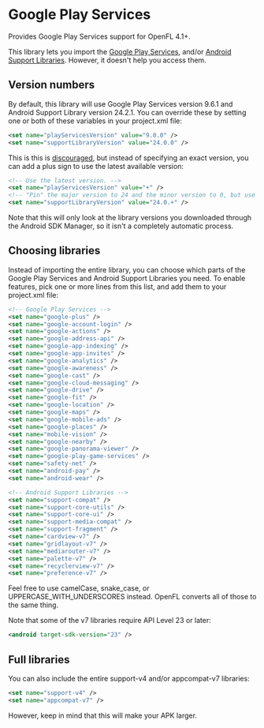 # Google Play Services

Provides Google Play Services support for OpenFL 4.1+.

This library lets you import the [Google Play Services](https://developers.google.com/android/guides/overview), and/or [Android Support Libraries](https://developer.android.com/topic/libraries/support-library/features.html). However, it doesn't help you access them.

## Version numbers

By default, this library will use Google Play Services version 9.6.1 and Android Support Library version 24.2.1. You can override these by setting one or both of these variables in your project.xml file:

```xml
<set name="playServicesVersion" value="9.0.0" />
<set name="supportLibraryVersion" value="24.0.0" />
```

This is this is [discouraged](http://blog.danlew.net/2015/09/09/dont-use-dynamic-versions-for-your-dependencies/), but instead of specifying an exact version, you can add a plus sign to use the latest available version:

```xml
<!-- Use the latest version. -->
<set name="playServicesVersion" value="+" />
<!-- "Pin" the major version to 24 and the minor version to 0, but use the latest patch. -->
<set name="supportLibraryVersion" value="24.0.+" />
```

Note that this will only look at the library versions you downloaded through the Android SDK Manager, so it isn't a completely automatic process.

## Choosing libraries

Instead of importing the entire library, you can choose which parts of the Google Play Services and Android Support Libraries you need. To enable features, pick one or more lines from this list, and add them to your project.xml file:

```xml
<!-- Google Play Services -->
<set name="google-plus" />
<set name="google-account-login" />
<set name="google-actions" />
<set name="google-address-api" />
<set name="google-app-indexing" />
<set name="google-app-invites" />
<set name="google-analytics" />
<set name="google-awareness" />
<set name="google-cast" />
<set name="google-cloud-messaging" />
<set name="google-drive" />
<set name="google-fit" />
<set name="google-location" />
<set name="google-maps" />
<set name="google-mobile-ads" />
<set name="google-places" />
<set name="mobile-vision" />
<set name="google-nearby" />
<set name="google-panorama-viewer" />
<set name="google-play-game-services" />
<set name="safety-net" />
<set name="android-pay" />
<set name="android-wear" />

<!-- Android Support Libraries -->
<set name="support-compat" />
<set name="support-core-utils" />
<set name="support-core-ui" />
<set name="support-media-compat" />
<set name="support-fragment" />
<set name="cardview-v7" />
<set name="gridlayout-v7" />
<set name="mediarouter-v7" />
<set name="palette-v7" />
<set name="recyclerview-v7" />
<set name="preference-v7" />
```

Feel free to use camelCase, snake_case, or UPPERCASE_WITH_UNDERSCORES instead. OpenFL converts all of those to the same thing.

Note that some of the v7 libraries require API Level 23 or later:

```xml
<android target-sdk-version="23" />
```

## Full libraries

You can also include the entire support-v4 and/or appcompat-v7 libraries:

```xml
<set name="support-v4" />
<set name="appcompat-v7" />
```

However, keep in mind that this will make your APK larger.
